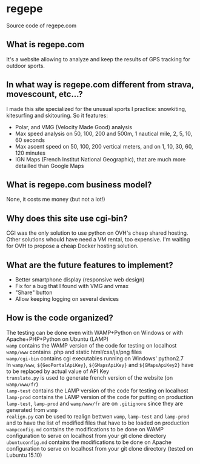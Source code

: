 # regepe
Source code of regepe.com

## What is regepe.com
It's a website allowing to analyze and keep the results of GPS tracking for outdoor sports.

## In what way is regepe.com different from strava, movescount, etc...?
I made this site specialized for the unusual sports I practice: snowkiting, kitesurfing and skitouring.
So it features:
* Polar, and VMG (Velocity Made Good) analysis
* Max speed analysis on 50, 100, 200 and 500m, 1 nautical mile, 2, 5, 10, 60 seconds
* Max ascent speed on 50, 100, 200 vertical meters, and on 1, 10, 30, 60, 120 minutes
* IGN Maps (French Institut National Geographic), that are much more detailled than Google Maps

## What is regepe.com business model?
None, it costs me money (but not a lot!)

## Why does this site use cgi-bin?
CGI was the only solution to use python on OVH's cheap shared hosting. Other solutions whould have need a VM rental, too expensive. I'm waiting for OVH to propose a cheap Docker hosting solution.

## What are the future features to implement?
* Better smartphone display (responsive web design)
* Fix for a bug that I found with VMG and vmax
* "Share" button
* Allow keeping logging on several devices

## How is the code organized?
The testing can be done even with WAMP+Python on Windows or with Apache+PHP+Python on Ubuntu (LAMP)  
`wamp` contains the WAMP version of the code for testing on localhost  
`wamp/www` contains .php and static html/css/js/png files  
`wamp/cgi-bin` contains cgi executables running on Windows' python2.7  
In `wamp/www`, `${GeoPortalApiKey}`, `${GMapsApiKey}` and `${GMapsApiKey2}` have to be replaced by actual value of API Key  
`translate.py` is used to generate french version of the website (on `wamp/www/fr`)  
`lamp-test` contains the LAMP version of the code for testing on localhost  
`lamp-prod` contains the LAMP version of the code for putting on production  
`lamp-test`, `lamp-prod` and `wamp/www/fr` are on `.gitignore` since they are generated from `wamp`  
`realign.py` can be used to realign bettwen `wamp`, `lamp-test` and `lamp-prod` and to have the list of modified files that have to be loaded on production  
`wampconfig.md` contains the modifications to be done on WAMP configuration to serve on localhost from your git clone directory  
`ubuntuconfig.md` contains the modifications to be done on Apache configuration to serve on localhost from your git clone directory (tested on Lubuntu 15.10)  
